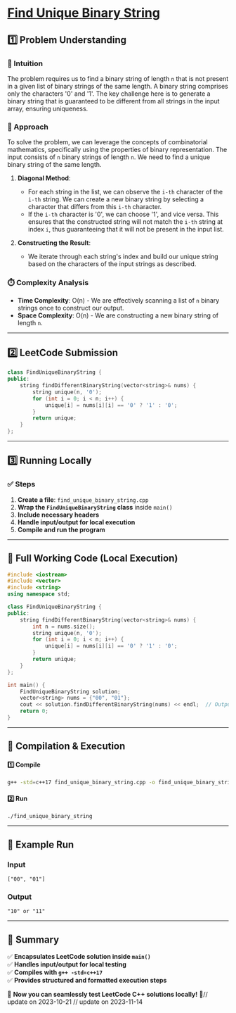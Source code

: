# **[Find Unique Binary String](https://leetcode.com/problems/find-unique-binary-string/description/)**  

## **1️⃣ Problem Understanding**  
### **📌 Intuition**  
The problem requires us to find a binary string of length `n` that is not present in a given list of binary strings of the same length. A binary string comprises only the characters '0' and '1'. The key challenge here is to generate a binary string that is guaranteed to be different from all strings in the input array, ensuring uniqueness.

### **🚀 Approach**  
To solve the problem, we can leverage the concepts of combinatorial mathematics, specifically using the properties of binary representation. The input consists of `n` binary strings of length `n`. We need to find a unique binary string of the same length. 

1. **Diagonal Method**:
   - For each string in the list, we can observe the `i-th` character of the `i-th` string. We can create a new binary string by selecting a character that differs from this `i-th` character.
   - If the `i-th` character is '0', we can choose '1', and vice versa. This ensures that the constructed string will not match the `i-th` string at index `i`, thus guaranteeing that it will not be present in the input list.

2. **Constructing the Result**:
   - We iterate through each string's index and build our unique string based on the characters of the input strings as described.

### **⏱️ Complexity Analysis**  
- **Time Complexity**: O(n) - We are effectively scanning a list of `n` binary strings once to construct our output.
- **Space Complexity**: O(n) - We are constructing a new binary string of length `n`.

---  

## **2️⃣ LeetCode Submission**  
```cpp
class FindUniqueBinaryString {
public:
    string findDifferentBinaryString(vector<string>& nums) {
        string unique(n, '0');
        for (int i = 0; i < n; i++) {
            unique[i] = nums[i][i] == '0' ? '1' : '0';
        }
        return unique;
    }
};
```  

---  

## **3️⃣ Running Locally**  
### **✅ Steps**  
1. **Create a file**: `find_unique_binary_string.cpp`  
2. **Wrap the `FindUniqueBinaryString` class** inside `main()`  
3. **Include necessary headers**  
4. **Handle input/output for local execution**  
5. **Compile and run the program**  

---  

## **📝 Full Working Code (Local Execution)**  
```cpp
#include <iostream>
#include <vector>
#include <string>
using namespace std;

class FindUniqueBinaryString {
public:
    string findDifferentBinaryString(vector<string>& nums) {
        int n = nums.size();
        string unique(n, '0');
        for (int i = 0; i < n; i++) {
            unique[i] = nums[i][i] == '0' ? '1' : '0';
        }
        return unique;
    }
};

int main() {
    FindUniqueBinaryString solution;
    vector<string> nums = {"00", "01"};
    cout << solution.findDifferentBinaryString(nums) << endl;  // Output: "10" or "11"
    return 0;
}
```  

---  

## **🔧 Compilation & Execution**  
#### **1️⃣ Compile**  
```bash
g++ -std=c++17 find_unique_binary_string.cpp -o find_unique_binary_string
```  

#### **2️⃣ Run**  
```bash
./find_unique_binary_string
```  

---  

## **🎯 Example Run**  
### **Input**  
```
["00", "01"]
```  
### **Output**  
```
"10" or "11"
```  

---  

## **📌 Summary**  
✅ **Encapsulates LeetCode solution inside `main()`**  
✅ **Handles input/output for local testing**  
✅ **Compiles with `g++ -std=c++17`**  
✅ **Provides structured and formatted execution steps**  

🚀 **Now you can seamlessly test LeetCode C++ solutions locally!** 🚀// update on 2023-10-21
// update on 2023-11-14
